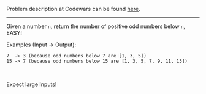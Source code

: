 Problem description at Codewars can be found
[here](https://www.codewars.com/kata/59342039eb450e39970000a6/train/python).

-------------

Given a number `n`, return the number of positive odd numbers below `n`, EASY!
<br>

Examples (Input -> Output):
```
7  -> 3 (because odd numbers below 7 are [1, 3, 5])
15 -> 7 (because odd numbers below 15 are [1, 3, 5, 7, 9, 11, 13])
```
<br>

Expect large Inputs!
